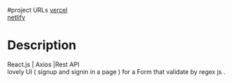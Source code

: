 #project URLs
[vercel](https://react-validation-form-eight.vercel.app/) <br>
[netlify](https://react-validation-form-dev.netlify.app/)

# Description
<p align="left">
  React.js | Axios |Rest API<br>
  lovely UI ( signup and signin in a page ) for a Form that validate by regex js .
</p>
